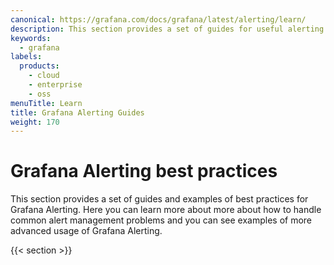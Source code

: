 ```yaml
---
canonical: https://grafana.com/docs/grafana/latest/alerting/learn/
description: This section provides a set of guides for useful alerting practices and recommendations
keywords:
  - grafana
labels:
  products:
    - cloud
    - enterprise
    - oss
menuTitle: Learn
title: Grafana Alerting Guides
weight: 170
---
```


# Grafana Alerting best practices

This section provides a set of guides and examples of best practices for Grafana Alerting. Here you can learn more about more about how to handle common alert management problems and you can see examples of more advanced usage of Grafana Alerting. 

{{< section >}}
